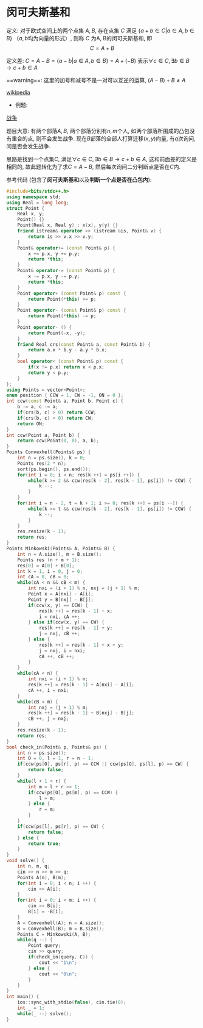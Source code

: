 # 闵可夫斯基和

定义: 对于欧式空间上的两个点集 $A, B$, 存在点集 $C$ 满足 $\{a + b \in C|a \in A,b\in B \}$ （$a, b$均为向量的形式）, 则称 $C$ 为A, B的闵可夫斯基和, 即
$$
    C = A + B
$$

定义差:
$C = A - B = \{a - b | a \in A, b \in B\} = A + (-B)$
表示$\forall c \in C, \exists b \in B \rightarrow c + b \in A$

==warning==: 这里的加号和减号不是一对可以互逆的运算, $(A - B) + B \neq A$

[wikipedia](https://en.wikipedia.org/wiki/Minkowski_addition)


- 例题:

[战争](https://www.luogu.com.cn/problem/P4557)

题目大意: 有两个部落$A,B$, 两个部落分别有$n, m$个人, 如两个部落所围成的凸包没有重合的点, 则不会发生战争. 现在$B$部落的全部人打算迁移$(x, y)$向量, 有$q$次询问, 问是否会发生战争.

思路是找到一个点集$C$, 满足$\forall c \in C, \exists b \in B \rightarrow c + b\in A$, 这和前面差的定义是相同的, 故此题转化为了求$C = A - B$, 然后每次询问二分判断点是否在$C$内.

参考代码 (包含了**闵可夫斯基和**以及**判断一个点是否在凸包内**):
```cpp
#include<bits/stdc++.h>
using namespace std;
using Real = long long;
struct Point {
    Real x, y;
    Point() {}
    Point(Real x, Real y) : x(x), y(y) {}
    friend istream& operator >> (istream &is, Point& v) {
        return is >> v.x >> v.y;
    }
    Point& operator+= (const Point& p) {
        x += p.x, y += p.y;
        return *this;
    }
    Point& operator-= (const Point& p) {
        x -= p.x, y -= p.y;
        return *this;
    }
    Point operator+ (const Point& p) const {
        return Point(*this) += p;
    }
    Point operator- (const Point& p) const {
        return Point(*this) -= p;
    }
    Point operator- () {
        return Point(-x, -y);
    }
    friend Real crs(const Point& a, const Point& b) {
        return a.x * b.y - a.y * b.x;
    }
    bool operator< (const Point& p) const {
        if(x != p.x) return x < p.x;
        return y < p.y;
    }
};
using Points = vector<Point>;
enum position { CCW = 1, CW = -1, ON = 0 };
int ccw(const Point& a, Point b, Point c) {
    b -= a, c -= a;
    if(crs(b, c) > 0) return CCW;
    if(crs(b, c) < 0) return CW;
    return ON;
}
int ccw(Point a, Point b) {
    return ccw(Point(0, 0), a, b);
}
Points Convexhell(Points& ps) {
    int n = ps.size(), k = 0;
    Points res(2 * n);
    sort(ps.begin(), ps.end());
    for(int i = 0; i < n; res[k ++] = ps[i ++]) {
        while(k >= 2 && ccw(res[k - 2], res[k - 1], ps[i]) != CCW) {
            k --;
        }
    }
    for(int i = n - 2, t = k + 1; i >= 0; res[k ++] = ps[i --]) {
        while(k >= t && ccw(res[k - 2], res[k - 1], ps[i]) != CCW) {
            k --;
        }
    }
    res.resize(k - 1);
    return res;
}
Points Minkowski(Points& A, Points& B) {
    int n = A.size(), m = B.size();
    Points res (n + m + 1);
    res[0] = A[0] + B[0];
    int k = 1, i = 0, j = 0;
    int cA = 0, cB = 0;
    while(cA < n && cB < m) {
        int nxi = (i + 1) % n, nxj = (j + 1) % m;
        Point x = A[nxi] - A[i];
        Point y = B[nxj] - B[j];
        if(ccw(x, y) == CCW) {
            res[k ++] = res[k - 1] + x;
            i = nxi, cA ++;
        } else if(ccw(x, y) == CW) {
            res[k ++] = res[k - 1] + y;
            j = nxj, cB ++;
        } else {
            res[k ++] = res[k - 1] + x + y;
            j = nxj, i = nxi;
            cA ++, cB ++;
        }
    }
    while(cA < n) {
        int nxi = (i + 1) % n;
        res[k ++] = res[k - 1] + A[nxi] - A[i];
        cA ++, i = nxi;
    }
    while(cB < m) {
        int nxj = (j + 1) % m;
        res[k ++] = res[k - 1] + B[nxj] - B[j];
        cB ++, j = nxj;
    }
    res.resize(k - 1);
    return res;
}
bool check_in(Point& p, Points& ps) {
    int n = ps.size();
    int O = 0, l = 1, r = n - 1;
    if(ccw(ps[O], ps[r], p) == CCW || ccw(ps[O], ps[l], p) == CW) {
        return false;
    }
    while(l + 1 < r) {
        int m = l + r >> 1;
        if(ccw(ps[O], ps[m], p) == CCW) {
            l = m;
        } else {
            r = m;
        }
    }
    if(ccw(ps[l], ps[r], p) == CW) {
        return false;
    } else {
        return true;
    }
}
void solve() {
    int n, m, q;
    cin >> n >> m >> q;
    Points A(n), B(m);
    for(int i = 0; i < n; i ++) {
        cin >> A[i];
    }
    for(int i = 0; i < m; i ++) {
        cin >> B[i];
        B[i] = -B[i];
    }
    A = Convexhell(A); n = A.size();
    B = Convexhell(B); m = B.size();
    Points C = Minkowski(A, B);
    while(q --) {
        Point query;
        cin >> query;
        if(check_in(query, C)) {
            cout << "1\n";
        } else {
            cout << "0\n";
        }
    }
}
int main() {
    ios::sync_with_stdio(false), cin.tie(0);
    int _ = 1;
    while(_ --) solve();
}
```